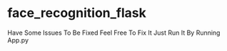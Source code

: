 # face_recognition_flask

Have Some Issues To Be Fixed 
Feel Free To Fix It
Just Run It By Running App.py
